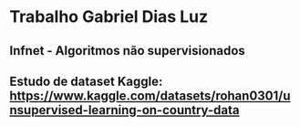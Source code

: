 # Trabalho Gabriel Dias Luz

## Infnet - Algoritmos não supervisionados

## Estudo de dataset Kaggle: https://www.kaggle.com/datasets/rohan0301/unsupervised-learning-on-country-data
